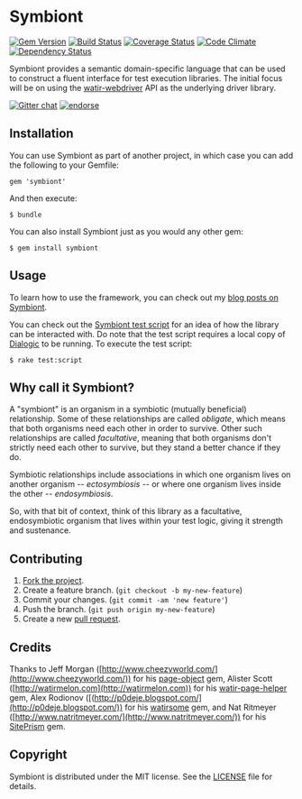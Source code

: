 # Symbiont

[![Gem Version](https://badge.fury.io/rb/symbiont.svg)](http://badge.fury.io/rb/symbiont)
[![Build Status](https://secure.travis-ci.org/jnyman/symbiont.png)](http://travis-ci.org/jnyman/symbiont)
[![Coverage Status](https://coveralls.io/repos/jnyman/symbiont/badge.png?branch=master)](https://coveralls.io/r/jnyman/symbiont?branch=master)
[![Code Climate](https://codeclimate.com/github/jnyman/symbiont.png)](https://codeclimate.com/github/jnyman/symbiont)
[![Dependency Status](https://gemnasium.com/jnyman/symbiont.png)](https://gemnasium.com/jnyman/symbiont)

Symbiont provides a semantic domain-specific language that can be used to construct a fluent interface for test execution libraries. The initial focus will be on using the [watir-webdriver](https://github.com/watir/watir-webdriver) API as the underlying driver library.

[![Gitter chat](https://badges.gitter.im/jnyman/symbiont.png)](https://gitter.im/jnyman/symbiont)
[![endorse](https://api.coderwall.com/jnyman/endorsecount.png)](https://coderwall.com/jnyman)


## Installation

You can use Symbiont as part of another project, in which case you can add the following to your Gemfile:

    gem 'symbiont'

And then execute:

    $ bundle

You can also install Symbiont just as you would any other gem:

    $ gem install symbiont

## Usage

To learn how to use the framework, you can check out my [blog posts on Symbiont](http://testerstories.com/category/symbiont/).

You can check out the [Symbiont test script](https://github.com/jnyman/symbiont/blob/master/test/symbiont-script.rb) for an idea of how the library can be interacted with. Do note that the test script requires a local copy of [Dialogic](https://github.com/jnyman/dialogic) to be running. To execute the test script:

    $ rake test:script

## Why call it Symbiont?

A "symbiont" is an organism in a symbiotic (mutually beneficial) relationship. Some of these relationships are called _obligate_, which means that both organisms need each other in order to survive. Other such relationships are called _facultative_, meaning that both organisms don't strictly need each other to survive, but they stand a better chance if they do.

Symbiotic relationships include associations in which one organism lives on another organism -- _ectosymbiosis_ -- or where one organism lives inside the other -- _endosymbiosis_.

So, with that bit of context, think of this library as a facultative, endosymbiotic organism that lives within your test logic, giving it strength and sustenance.

## Contributing

1. [Fork the project](http://gun.io/blog/how-to-github-fork-branch-and-pull-request/).
2. Create a feature branch. (`git checkout -b my-new-feature`)
3. Commit your changes. (`git commit -am 'new feature'`)
4. Push the branch. (`git push origin my-new-feature`)
5. Create a new [pull request](https://help.github.com/articles/using-pull-requests).

## Credits

Thanks to Jeff Morgan ([http://www.cheezyworld.com/](http://www.cheezyworld.com/)) for his [page-object](https://github.com/cheezy/page-object) gem, Alister Scott ([http://watirmelon.com](http://watirmelon.com)) for his [watir-page-helper](https://github.com/alisterscott/watir-page-helper) gem, Alex Rodionov ([(http://p0deje.blogspot.com/](http://p0deje.blogspot.com/)) for his [watirsome](https://github.com/p0deje/watirsome) gem, and Nat Ritmeyer ([http://www.natritmeyer.com/](http://www.natritmeyer.com/)) for his [SitePrism](https://github.com/natritmeyer/site_prism/) gem.

## Copyright

Symbiont is distributed under the MIT license. See the [LICENSE](https://github.com/jnyman/symbiont/blob/master/LICENSE.txt) file for details.
